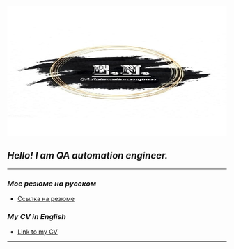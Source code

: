 
<Img src="https://github.com/edgar8686/git-gui/blob/main/TWMC1818.png?raw=true" Width="850" Height="300">

## ***Hello! I am QA automation engineer.***
___
### *Moe резюме на русском*

+ [Ссылка на резюме]()

### *My CV in English*

+ [Link to my CV]()
___